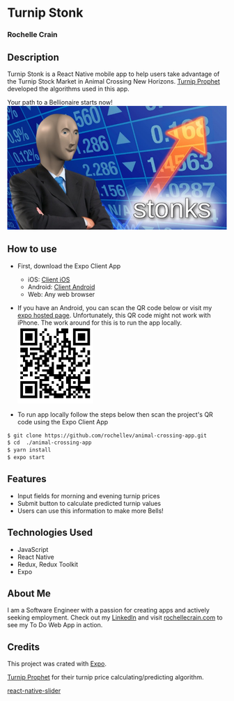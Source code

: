 # Turnip Stonk

### Rochelle Crain

## Description

Turnip Stonk is a React Native mobile app to help users take advantage of the Turnip Stock Market in Animal Crossing New Horizons. [Turnip Prophet](https://github.com/mikebryant/ac-nh-turnip-prices) developed the algorithms used in this app.

Your path to a Bellionaire starts now!
![Stonk Meme](./stonk_meme.jpg)

## How to use
- First, download the Expo Client App 
  - iOS: [Client iOS](https://itunes.apple.com/app/apple-store/id982107779)
  - Android: [Client Android](https://play.google.com/store/apps/details?id=host.exp.exponent&referrer=blankexample)
  - Web: Any web browser

- If you have an Android, you can scan the QR code below or visit my [expo hosted page](https://expo.io/@rochellev/animal-crossing). Unfortunately, this QR code might not work with iPhone. The work around for this is to run the app locally. <br>
![QR Code](./images/turnips-QR.jpg)

- To run app locally follow the steps below then scan the project's QR code using the Expo Client App
```sh
$ git clone https://github.com/rochellev/animal-crossing-app.git
$ cd  ./animal-crossing-app
$ yarn install
$ expo start
```

## Features

- Input fields for morning and evening turnip prices
- Submit button to calculate predicted turnip values
- Users can use this information to make more Bells!

## Technologies Used

- JavaScript
- React Native
- Redux, Redux Toolkit
- Expo

## About Me

I am a Software Engineer with a passion for creating apps and actively seeking employment. Check out my [LinkedIn](https://www.linkedin.com/in/rochelle-roberts) and visit [rochellecrain.com](https://www.rochellecrain.com/) to see my To Do Web App in action.

## Credits

This project was crated with [Expo](https://reactnative.dev/docs/0.60/getting-started).

[Turnip Prophet](https://github.com/mikebryant/ac-nh-turnip-prices) for their turnip price calculating/predicting algorithm.

[react-native-slider](https://github.com/react-native-community/react-native-slider)
